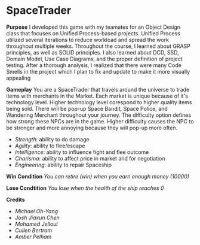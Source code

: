 # SpaceTrader

**Purpose**
I developed this game with my teamates for an Object Design class that focuses on Unified Process-based projects.
Unified Process utilized several iterations to reduce workload and spread the work throughout multiple weeks.
Throughout the course, I learned about GRASP principles, as well as SOLID principles. I also learned about DCD, SSD, Domain Model, Use Case Diagrams, and the proper definition of project testing.
After a thorough analysis, I realized that there were many Code Smells in the project which I plan to fix and update to make it more visually appealing

**Gameplay**
You are a SpaceTrader that travels around the universe to trade items with merchants in the Market. Each market is unique because of it's technology level. Higher technology level corespond to higher quality items being sold. There will be pop-up Space Bandit, Space Police, and Wandering Merchant throughout your journey. The difficulty option defines how strong these NPCs are in the game. Higher difficulty causes the NPC to be stronger and more annoying because they will pop-up more often. 
+ *Strength*: ability to do damage
+ *Agility*: ability to flee/escape
+ *Intelligence*: ability to influence fight and flee outcome
+ *Charisma*: ability to affect price in market and for negotiation
+ *Engineering*: ability to repair Spaceship

**Win Condition**
*You can retire (win) when you earn enough money (10000)*

**Lose Condtition**
*You lose when the health of the ship reaches 0*



**Credits**
- *Michael Oh-Yang*
- *Josh Jiaxun Chen*
- *Mohamed Jelloul*
- *Cullen Bertram*
- *Amber Pelham*
